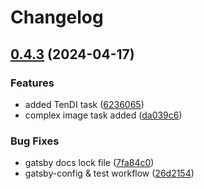 # Changelog

## [0.4.3](https://github.com/alperensert/node-capmonster/compare/node-capmonster-v0.4.2...node-capmonster-v0.4.3) (2024-04-17)


### Features

* added TenDI task ([6236065](https://github.com/alperensert/node-capmonster/commit/6236065223b7c2eed797c79d93e6707b24bb0244))
* complex image task added ([da039c6](https://github.com/alperensert/node-capmonster/commit/da039c627eadaaa7f88547ba1443cbd48aed136f))


### Bug Fixes

* gatsby docs lock file ([7fa84c0](https://github.com/alperensert/node-capmonster/commit/7fa84c0c3142cc50f7ac3d61899512f686616e4e))
* gatsby-config & test workflow ([26d2154](https://github.com/alperensert/node-capmonster/commit/26d21543a1ef8d181ca4cd46ad600b41fe107924))
